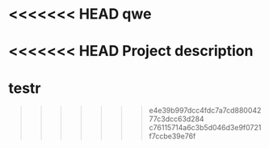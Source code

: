 <<<<<<< HEAD
qwe
=======
<<<<<<< HEAD
Project description
=======
testr
=====
>>>>>>> e4e39b997dcc4fdc7a7cd88004277c3dcc63d284
>>>>>>> c76115714a6c3b5d046d3e9f0721f7ccbe39e76f
